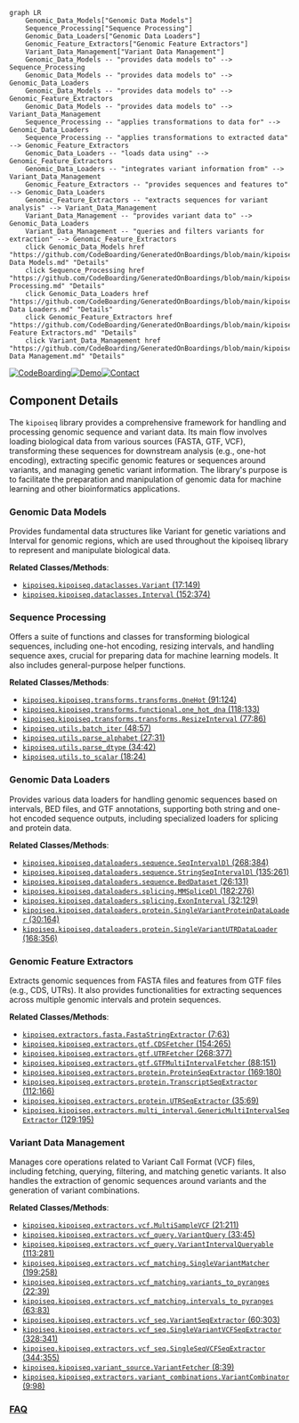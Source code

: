 ```mermaid
graph LR
    Genomic_Data_Models["Genomic Data Models"]
    Sequence_Processing["Sequence Processing"]
    Genomic_Data_Loaders["Genomic Data Loaders"]
    Genomic_Feature_Extractors["Genomic Feature Extractors"]
    Variant_Data_Management["Variant Data Management"]
    Genomic_Data_Models -- "provides data models to" --> Sequence_Processing
    Genomic_Data_Models -- "provides data models to" --> Genomic_Data_Loaders
    Genomic_Data_Models -- "provides data models to" --> Genomic_Feature_Extractors
    Genomic_Data_Models -- "provides data models to" --> Variant_Data_Management
    Sequence_Processing -- "applies transformations to data for" --> Genomic_Data_Loaders
    Sequence_Processing -- "applies transformations to extracted data" --> Genomic_Feature_Extractors
    Genomic_Data_Loaders -- "loads data using" --> Genomic_Feature_Extractors
    Genomic_Data_Loaders -- "integrates variant information from" --> Variant_Data_Management
    Genomic_Feature_Extractors -- "provides sequences and features to" --> Genomic_Data_Loaders
    Genomic_Feature_Extractors -- "extracts sequences for variant analysis" --> Variant_Data_Management
    Variant_Data_Management -- "provides variant data to" --> Genomic_Data_Loaders
    Variant_Data_Management -- "queries and filters variants for extraction" --> Genomic_Feature_Extractors
    click Genomic_Data_Models href "https://github.com/CodeBoarding/GeneratedOnBoardings/blob/main/kipoiseq/Genomic Data Models.md" "Details"
    click Sequence_Processing href "https://github.com/CodeBoarding/GeneratedOnBoardings/blob/main/kipoiseq/Sequence Processing.md" "Details"
    click Genomic_Data_Loaders href "https://github.com/CodeBoarding/GeneratedOnBoardings/blob/main/kipoiseq/Genomic Data Loaders.md" "Details"
    click Genomic_Feature_Extractors href "https://github.com/CodeBoarding/GeneratedOnBoardings/blob/main/kipoiseq/Genomic Feature Extractors.md" "Details"
    click Variant_Data_Management href "https://github.com/CodeBoarding/GeneratedOnBoardings/blob/main/kipoiseq/Variant Data Management.md" "Details"
```
[![CodeBoarding](https://img.shields.io/badge/Generated%20by-CodeBoarding-9cf?style=flat-square)](https://github.com/CodeBoarding/CodeBoarding)[![Demo](https://img.shields.io/badge/Try%20our-Demo-blue?style=flat-square)](https://www.codeboarding.org/demo)[![Contact](https://img.shields.io/badge/Contact%20us%20-%20contact@codeboarding.org-lightgrey?style=flat-square)](mailto:contact@codeboarding.org)

## Component Details

The `kipoiseq` library provides a comprehensive framework for handling and processing genomic sequence and variant data. Its main flow involves loading biological data from various sources (FASTA, GTF, VCF), transforming these sequences for downstream analysis (e.g., one-hot encoding), extracting specific genomic features or sequences around variants, and managing genetic variant information. The library's purpose is to facilitate the preparation and manipulation of genomic data for machine learning and other bioinformatics applications.

### Genomic Data Models
Provides fundamental data structures like Variant for genetic variations and Interval for genomic regions, which are used throughout the kipoiseq library to represent and manipulate biological data.


**Related Classes/Methods**:

- <a href="https://github.com/kipoi/kipoiseq/blob/master/kipoiseq/dataclasses.py#L17-L149" target="_blank" rel="noopener noreferrer">`kipoiseq.kipoiseq.dataclasses.Variant` (17:149)</a>
- <a href="https://github.com/kipoi/kipoiseq/blob/master/kipoiseq/dataclasses.py#L152-L374" target="_blank" rel="noopener noreferrer">`kipoiseq.kipoiseq.dataclasses.Interval` (152:374)</a>


### Sequence Processing
Offers a suite of functions and classes for transforming biological sequences, including one-hot encoding, resizing intervals, and handling sequence axes, crucial for preparing data for machine learning models. It also includes general-purpose helper functions.


**Related Classes/Methods**:

- <a href="https://github.com/kipoi/kipoiseq/blob/master/kipoiseq/transforms/transforms.py#L91-L124" target="_blank" rel="noopener noreferrer">`kipoiseq.kipoiseq.transforms.transforms.OneHot` (91:124)</a>
- <a href="https://github.com/kipoi/kipoiseq/blob/master/kipoiseq/transforms/functional.py#L118-L133" target="_blank" rel="noopener noreferrer">`kipoiseq.kipoiseq.transforms.functional.one_hot_dna` (118:133)</a>
- <a href="https://github.com/kipoi/kipoiseq/blob/master/kipoiseq/transforms/transforms.py#L77-L86" target="_blank" rel="noopener noreferrer">`kipoiseq.kipoiseq.transforms.transforms.ResizeInterval` (77:86)</a>
- <a href="https://github.com/kipoi/kipoiseq/blob/master/kipoiseq/utils.py#L48-L57" target="_blank" rel="noopener noreferrer">`kipoiseq.utils.batch_iter` (48:57)</a>
- <a href="https://github.com/kipoi/kipoiseq/blob/master/kipoiseq/utils.py#L27-L31" target="_blank" rel="noopener noreferrer">`kipoiseq.utils.parse_alphabet` (27:31)</a>
- <a href="https://github.com/kipoi/kipoiseq/blob/master/kipoiseq/utils.py#L34-L42" target="_blank" rel="noopener noreferrer">`kipoiseq.utils.parse_dtype` (34:42)</a>
- <a href="https://github.com/kipoi/kipoiseq/blob/master/kipoiseq/utils.py#L18-L24" target="_blank" rel="noopener noreferrer">`kipoiseq.utils.to_scalar` (18:24)</a>


### Genomic Data Loaders
Provides various data loaders for handling genomic sequences based on intervals, BED files, and GTF annotations, supporting both string and one-hot encoded sequence outputs, including specialized loaders for splicing and protein data.


**Related Classes/Methods**:

- <a href="https://github.com/kipoi/kipoiseq/blob/master/kipoiseq/dataloaders/sequence.py#L268-L384" target="_blank" rel="noopener noreferrer">`kipoiseq.kipoiseq.dataloaders.sequence.SeqIntervalDl` (268:384)</a>
- <a href="https://github.com/kipoi/kipoiseq/blob/master/kipoiseq/dataloaders/sequence.py#L135-L261" target="_blank" rel="noopener noreferrer">`kipoiseq.kipoiseq.dataloaders.sequence.StringSeqIntervalDl` (135:261)</a>
- <a href="https://github.com/kipoi/kipoiseq/blob/master/kipoiseq/dataloaders/sequence.py#L26-L131" target="_blank" rel="noopener noreferrer">`kipoiseq.kipoiseq.dataloaders.sequence.BedDataset` (26:131)</a>
- <a href="https://github.com/kipoi/kipoiseq/blob/master/kipoiseq/dataloaders/splicing.py#L182-L276" target="_blank" rel="noopener noreferrer">`kipoiseq.kipoiseq.dataloaders.splicing.MMSpliceDl` (182:276)</a>
- <a href="https://github.com/kipoi/kipoiseq/blob/master/kipoiseq/dataloaders/splicing.py#L32-L129" target="_blank" rel="noopener noreferrer">`kipoiseq.kipoiseq.dataloaders.splicing.ExonInterval` (32:129)</a>
- <a href="https://github.com/kipoi/kipoiseq/blob/master/kipoiseq/dataloaders/protein.py#L30-L164" target="_blank" rel="noopener noreferrer">`kipoiseq.kipoiseq.dataloaders.protein.SingleVariantProteinDataLoader` (30:164)</a>
- <a href="https://github.com/kipoi/kipoiseq/blob/master/kipoiseq/dataloaders/protein.py#L168-L356" target="_blank" rel="noopener noreferrer">`kipoiseq.kipoiseq.dataloaders.protein.SingleVariantUTRDataLoader` (168:356)</a>


### Genomic Feature Extractors
Extracts genomic sequences from FASTA files and features from GTF files (e.g., CDS, UTRs). It also provides functionalities for extracting sequences across multiple genomic intervals and protein sequences.


**Related Classes/Methods**:

- <a href="https://github.com/kipoi/kipoiseq/blob/master/kipoiseq/extractors/fasta.py#L7-L63" target="_blank" rel="noopener noreferrer">`kipoiseq.extractors.fasta.FastaStringExtractor` (7:63)</a>
- <a href="https://github.com/kipoi/kipoiseq/blob/master/kipoiseq/extractors/gtf.py#L154-L265" target="_blank" rel="noopener noreferrer">`kipoiseq.kipoiseq.extractors.gtf.CDSFetcher` (154:265)</a>
- <a href="https://github.com/kipoi/kipoiseq/blob/master/kipoiseq/extractors/gtf.py#L268-L377" target="_blank" rel="noopener noreferrer">`kipoiseq.kipoiseq.extractors.gtf.UTRFetcher` (268:377)</a>
- <a href="https://github.com/kipoi/kipoiseq/blob/master/kipoiseq/extractors/gtf.py#L88-L151" target="_blank" rel="noopener noreferrer">`kipoiseq.kipoiseq.extractors.gtf.GTFMultiIntervalFetcher` (88:151)</a>
- <a href="https://github.com/kipoi/kipoiseq/blob/master/kipoiseq/extractors/protein.py#L169-L180" target="_blank" rel="noopener noreferrer">`kipoiseq.kipoiseq.extractors.protein.ProteinSeqExtractor` (169:180)</a>
- <a href="https://github.com/kipoi/kipoiseq/blob/master/kipoiseq/extractors/protein.py#L112-L166" target="_blank" rel="noopener noreferrer">`kipoiseq.kipoiseq.extractors.protein.TranscriptSeqExtractor` (112:166)</a>
- <a href="https://github.com/kipoi/kipoiseq/blob/master/kipoiseq/extractors/protein.py#L35-L69" target="_blank" rel="noopener noreferrer">`kipoiseq.kipoiseq.extractors.protein.UTRSeqExtractor` (35:69)</a>
- <a href="https://github.com/kipoi/kipoiseq/blob/master/kipoiseq/extractors/multi_interval.py#L129-L195" target="_blank" rel="noopener noreferrer">`kipoiseq.kipoiseq.extractors.multi_interval.GenericMultiIntervalSeqExtractor` (129:195)</a>


### Variant Data Management
Manages core operations related to Variant Call Format (VCF) files, including fetching, querying, filtering, and matching genetic variants. It also handles the extraction of genomic sequences around variants and the generation of variant combinations.


**Related Classes/Methods**:

- <a href="https://github.com/kipoi/kipoiseq/blob/master/kipoiseq/extractors/vcf.py#L21-L211" target="_blank" rel="noopener noreferrer">`kipoiseq.kipoiseq.extractors.vcf.MultiSampleVCF` (21:211)</a>
- <a href="https://github.com/kipoi/kipoiseq/blob/master/kipoiseq/extractors/vcf_query.py#L33-L45" target="_blank" rel="noopener noreferrer">`kipoiseq.kipoiseq.extractors.vcf_query.VariantQuery` (33:45)</a>
- <a href="https://github.com/kipoi/kipoiseq/blob/master/kipoiseq/extractors/vcf_query.py#L113-L281" target="_blank" rel="noopener noreferrer">`kipoiseq.kipoiseq.extractors.vcf_query.VariantIntervalQueryable` (113:281)</a>
- <a href="https://github.com/kipoi/kipoiseq/blob/master/kipoiseq/extractors/vcf_matching.py#L199-L258" target="_blank" rel="noopener noreferrer">`kipoiseq.kipoiseq.extractors.vcf_matching.SingleVariantMatcher` (199:258)</a>
- <a href="https://github.com/kipoi/kipoiseq/blob/master/kipoiseq/extractors/vcf_matching.py#L22-L39" target="_blank" rel="noopener noreferrer">`kipoiseq.kipoiseq.extractors.vcf_matching.variants_to_pyranges` (22:39)</a>
- <a href="https://github.com/kipoi/kipoiseq/blob/master/kipoiseq/extractors/vcf_matching.py#L63-L83" target="_blank" rel="noopener noreferrer">`kipoiseq.kipoiseq.extractors.vcf_matching.intervals_to_pyranges` (63:83)</a>
- <a href="https://github.com/kipoi/kipoiseq/blob/master/kipoiseq/extractors/vcf_seq.py#L60-L303" target="_blank" rel="noopener noreferrer">`kipoiseq.kipoiseq.extractors.vcf_seq.VariantSeqExtractor` (60:303)</a>
- <a href="https://github.com/kipoi/kipoiseq/blob/master/kipoiseq/extractors/vcf_seq.py#L328-L341" target="_blank" rel="noopener noreferrer">`kipoiseq.kipoiseq.extractors.vcf_seq.SingleVariantVCFSeqExtractor` (328:341)</a>
- <a href="https://github.com/kipoi/kipoiseq/blob/master/kipoiseq/extractors/vcf_seq.py#L344-L355" target="_blank" rel="noopener noreferrer">`kipoiseq.kipoiseq.extractors.vcf_seq.SingleSeqVCFSeqExtractor` (344:355)</a>
- <a href="https://github.com/kipoi/kipoiseq/blob/master/kipoiseq/variant_source.py#L8-L39" target="_blank" rel="noopener noreferrer">`kipoiseq.kipoiseq.variant_source.VariantFetcher` (8:39)</a>
- <a href="https://github.com/kipoi/kipoiseq/blob/master/kipoiseq/extractors/variant_combinations.py#L9-L98" target="_blank" rel="noopener noreferrer">`kipoiseq.kipoiseq.extractors.variant_combinations.VariantCombinator` (9:98)</a>




### [FAQ](https://github.com/CodeBoarding/GeneratedOnBoardings/tree/main?tab=readme-ov-file#faq)